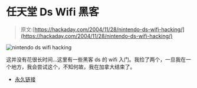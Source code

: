 # 任天堂 Ds Wifi 黑客

> 原文:[https://hackaday.com/2004/11/28/nintendo-ds-wifi-hacking/](https://hackaday.com/2004/11/28/nintendo-ds-wifi-hacking/)

![nintendo ds wifi hacking](img/41dd866ec4fcb85269140484f458a41e.png)

这并没有花很长时间…这里有一些黑客 ds 的 wifi 入门。我捡了两个，一旦我在一个地方，我会尝试这个，不知何故，我在加拿大结束了。

*   [永久链接](http://www.darkain.com/portability.php?portid=1&page=8)